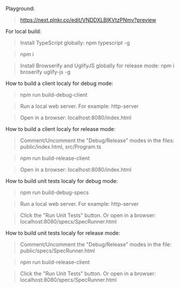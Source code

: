 Playground:

> https://next.plnkr.co/edit/VNDDXLBIKVtzPNmv?preview

For local build:

> Install TypeScript globally: npm typescript -g

> npm i

> Install Browserify and UglifyJS globally for release mode: npm i broserify uglify-js -g

How to build a client localy for debug mode:

> npm run build-debug-client

> Run a local web server. For example: http-server

> Open in a browser: localhost:8080/index.html

How to build a client localy for release mode:

> Comment/Uncomment the "Debug/Release" modes in the files: public/index.html, src/Program.ts

> npm run build-release-client

> Open in a browser: localhost:8080/index.html

How to build unit tests localy for debug mode:

> npm run build-debug-specs

> Run a local web server. For example: http-server

> Click the "Run Unit Tests" button. Or open in a browser: localhost:8080/specs/SpecRunner.html

How to build unit tests localy for release mode:

> Comment/Uncomment the "Debug/Release" modes in the file: public/specs/SpecRunner.html

> npm run build-release-client

> Click the "Run Unit Tests" button. Or open in a browser: localhost:8080/specs/SpecRunner.html
